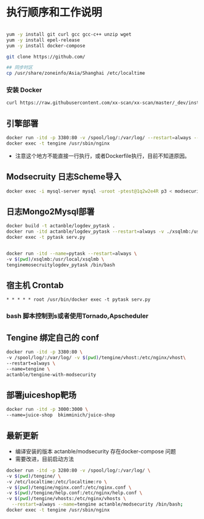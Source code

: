 # 执行顺序和工作说明


```bash 

yum -y install git curl gcc gcc-c++ unzip wget 
yum -y install epel-release 
yum -y install docker-compose 

git clone https://github.com/

## 同步时区
cp /usr/share/zoneinfo/Asia/Shanghai /etc/localtime

```

### 安装 Docker 
```bash 
curl https://raw.githubusercontent.com/xx-scan/xx-scan/master/_dev/install_docker.sh | sudo /bin/bash 
```


## 引擎部署

```bash 
docker run -itd -p 3380:80 -v /spool/log/:/var/log/ --restart=always --name=tengine actanble/tengine-with-modsecurity && \
docker exec -t tengine /usr/sbin/nginx
```
- 注意这个地方不能直接一行执行，或者Dockerfile执行，目前不知道原因。 


## Modsecruity 日志Scheme导入
```bash 
docker exec -i mysql-server mysql -uroot -ptest@1q2w2e4R p3 < modsecurity-log.scheme 
```

## 日志Mongo2Mysql部署
```bash 
docker build -t actanble/logdev_pytask .
docker run -itd actanble/logdev_pytask --restart=always -v ./xsqlmb:/usr/local/xsqlmb --net=host --name=pytask 
docker exec -t pytask serv.py


docker run -itd --name=pytask --restart=always \
-v $(pwd)/xsqlmb:/usr/local/xsqlmb \
tenginemosecruitylogdev_pytask /bin/bash 
```

## 宿主机 Crontab 
```
* * * * * root /usr/bin/docker exec -t pytask serv.py 
```

### bash 脚本控制到s或者使用Tornado,Apscheduler


## Tengine 绑定自己的 conf 
```bash
docker run -itd -p 3380:80 \
-v /spool/log/:/var/log/ -v $(pwd)/tengine/vhost:/etc/nginx/vhost\
--restart=always \
--name=tengine \
actanble/tengine-with-modsecurity

```

## 部署juiceshop靶场
```bash
docker run -itd -p 3000:3000 \
--name=juice-shop  bkimminich/juice-shop

```

## 最新更新
- 编译安装的版本 actanble/modsecurity 存在docker-compose 问题
- 需要改进，目前启动方法
```bash 
docker run -itd -p 3280:80 -v /spool/log/:/var/log/ \
-v $(pwd)/tengine/ \
-v /etc/localtime:/etc/localtime:ro \
-v $(pwd)/tengine/nginx.conf:/etc/nginx.conf \
-v $(pwd)/tengine/help.conf:/etc/nginx/help.conf \
-v $(pwd)/tengine/vhosts:/etc/nginx/vhosts \
  --restart=always --name=tengine actanble/modsecurity /bin/bash;
docker exec -t tengine /usr/sbin/nginx
```
